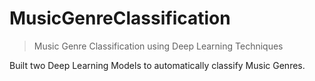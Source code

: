# MusicGenreClassification

> Music Genre Classification using Deep Learning Techniques

Built two Deep Learning Models to automatically classify Music Genres.

